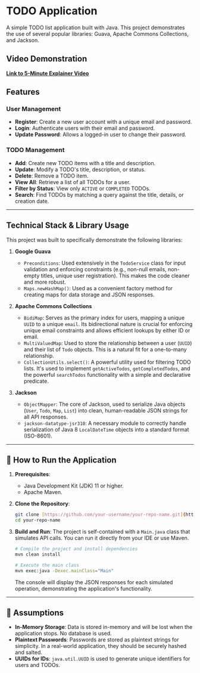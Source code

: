 # TODO Application

A simple TODO list application built with Java. This project demonstrates the use of several popular libraries: Guava, Apache Commons Collections, and Jackson.

##  Video Demonstration

[**Link to 5-Minute Explainer Video**]((https://www.loom.com/share/7f1b4301b18141febca18d2f118518ca))

## Features

### User Management
-   **Register**: Create a new user account with a unique email and password.
-   **Login**: Authenticate users with their email and password.
-   **Update Password**: Allows a logged-in user to change their password.

### TODO Management
-   **Add**: Create new TODO items with a title and description.
-   **Update**: Modify a TODO's title, description, or status.
-   **Delete**: Remove a TODO item.
-   **View All**: Retrieve a list of all TODOs for a user.
-   **Filter by Status**: View only `ACTIVE` or `COMPLETED` TODOs.
-   **Search**: Find TODOs by matching a query against the title, details, or creation date.

---

## Technical Stack & Library Usage

This project was built to specifically demonstrate the following libraries:

1.  **Google Guava**
    -   `Preconditions`: Used extensively in the `TodoService` class for input validation and enforcing constraints (e.g., non-null emails, non-empty titles, unique user registration). This makes the code cleaner and more robust.
    -   `Maps.newHashMap()`: Used as a convenient factory method for creating maps for data storage and JSON responses.

2.  **Apache Commons Collections**
    -   `BidiMap`: Serves as the primary index for users, mapping a unique `UUID` to a unique `email`. Its bidirectional nature is crucial for enforcing unique email constraints and allows efficient lookups by either ID or email.
    -   `MultiValuedMap`: Used to store the relationship between a user (`UUID`) and their list of `Todo` objects. This is a natural fit for a one-to-many relationship.
    -   `CollectionUtils.select()`: A powerful utility used for filtering TODO lists. It's used to implement `getActiveTodos`, `getCompletedTodos`, and the powerful `searchTodos` functionality with a simple and declarative predicate.

3.  **Jackson**
    -   `ObjectMapper`: The core of Jackson, used to serialize Java objects (`User`, `Todo`, `Map`, `List`) into clean, human-readable JSON strings for all API responses.
    -   `jackson-datatype-jsr310`: A necessary module to correctly handle serialization of Java 8 `LocalDateTime` objects into a standard format (ISO-8601).

---

## 🚀 How to Run the Application

1.  **Prerequisites**:
    -   Java Development Kit (JDK) 11 or higher.
    -   Apache Maven.

2.  **Clone the Repository**:
    ```bash
    git clone [https://github.com/your-username/your-repo-name.git](https://github.com/your-username/your-repo-name.git)
    cd your-repo-name
    ```

3.  **Build and Run**:
    The project is self-contained with a `Main.java` class that simulates API calls. You can run it directly from your IDE or use Maven.

    ```bash
    # Compile the project and install dependencies
    mvn clean install

    # Execute the main class
    mvn exec:java -Dexec.mainClass="Main"
    ```
    The console will display the JSON responses for each simulated operation, demonstrating the application's functionality.

---

## 📝 Assumptions

-   **In-Memory Storage**: Data is stored in-memory and will be lost when the application stops. No database is used.
-   **Plaintext Passwords**: Passwords are stored as plaintext strings for simplicity. In a real-world application, they should be securely hashed and salted.
-   **UUIDs for IDs**: `java.util.UUID` is used to generate unique identifiers for users and TODOs.
